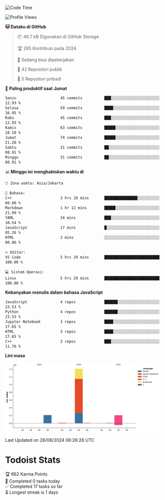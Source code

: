 <!--START_SECTION:waka-->
![Code Time](http://img.shields.io/badge/Code%20Time-24%20hrs%2034%20mins-blue)

![Profile Views](http://img.shields.io/badge/Profil%20dilihat-60-blue)

**🐱 Dataku di GitHub** 

> 📦 46.7 kB Digunakan di GitHub Storage 
 > 
> 🏆 265 Kontribusi pada 2024
 > 
> 💼 Sedang bisa dipekerjakan
 > 
> 📜 42 Repositori publik 
 > 
> 🔑 5 Repositori pribadi 
 > 
📅 **Paling produktif saat Jumat** 

```text
Senin                    45 commits          ███░░░░░░░░░░░░░░░░░░░░░░   12.93 % 
Selasa                   59 commits          ████░░░░░░░░░░░░░░░░░░░░░   16.95 % 
Rabu                     45 commits          ███░░░░░░░░░░░░░░░░░░░░░░   12.93 % 
Kamis                    63 commits          █████░░░░░░░░░░░░░░░░░░░░   18.10 % 
Jumat                    74 commits          █████░░░░░░░░░░░░░░░░░░░░   21.26 % 
Sabtu                    31 commits          ██░░░░░░░░░░░░░░░░░░░░░░░   08.91 % 
Minggu                   31 commits          ██░░░░░░░░░░░░░░░░░░░░░░░   08.91 % 
```


📊 **Minggu ini menghabiskan waktu di** 

```text
🕑︎ Zona waktu: Asia/Jakarta

💬 Bahasa: 
C++                      3 hrs 20 mins       ███████████████░░░░░░░░░░   60.80 % 
Markdown                 1 hr 12 mins        █████░░░░░░░░░░░░░░░░░░░░   21.99 % 
YAML                     34 mins             ███░░░░░░░░░░░░░░░░░░░░░░   10.54 % 
JavaScript               17 mins             █░░░░░░░░░░░░░░░░░░░░░░░░   05.26 % 
HTML                     2 mins              ░░░░░░░░░░░░░░░░░░░░░░░░░   00.86 % 

🔥 Editor: 
VS Code                  5 hrs 29 mins       █████████████████████████   100.00 % 

💻 Sistem Operasi: 
Linux                    5 hrs 29 mins       █████████████████████████   100.00 % 
```

**Kebanyakan menulis dalam bahasa JavaScript** 

```text
JavaScript               4 repos             ██████░░░░░░░░░░░░░░░░░░░   23.53 % 
Python                   4 repos             ██████░░░░░░░░░░░░░░░░░░░   23.53 % 
Jupyter Notebook         3 repos             ████░░░░░░░░░░░░░░░░░░░░░   17.65 % 
HTML                     3 repos             ████░░░░░░░░░░░░░░░░░░░░░   17.65 % 
C++                      2 repos             ███░░░░░░░░░░░░░░░░░░░░░░   11.76 % 
```



**Lini masa**

![Lines of Code chart](https://raw.githubusercontent.com/yusuf601/yusuf601/main/assets/bar_graph.png)


 Last Updated on 28/08/2024 06:26:28 UTC
<!--END_SECTION:waka-->
# Todoist Stats

<!-- TODO-IST:START -->
🏆  662 Karma Points           
🌸  Completed 0 tasks today           
✅  Completed 17 tasks so far           
⏳  Longest streak is 1 days
<!-- TODO-IST:END -->

